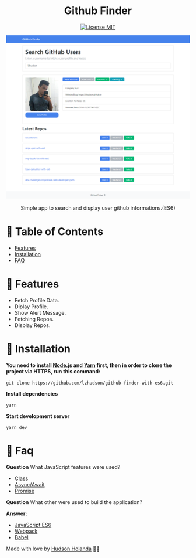 <h1 align="center"> Github Finder </h1>
<p align="center">
  <a href="https://opensource.org/licenses/MIT">
    <img src="https://img.shields.io/badge/License-MIT-blue.svg" alt="License MIT">
  </a>
</p>

<p align="center">
   <img src=".github/docs/images/github-finder.png"/>
</p>


<p align="center">Simple app to search and display user github informations.(ES6)</p>

# :pushpin: Table of Contents

* [Features](#rocket-features)
* [Installation](#construction_worker-installation)
* [FAQ](#postbox-faq)

# :rocket: Features
* Fetch Profile Data.
* Diplay Profile.
* Show Alert Message.
* Fetching Repos.
* Display Repos.

# :construction_worker: Installation

**You need to install [Node.js](https://nodejs.org/en/download/) and [Yarn](https://yarnpkg.com/) first, then in order to clone the project via HTTPS, run this command:**

```
git clone https://github.com/lzhudson/github-finder-with-es6.git
```

**Install dependencies**

```
yarn
```

**Start development server**

```
yarn dev
```

# :postbox: Faq

**Question** What JavaScript features were used?

- [Class](https://developer.mozilla.org/pt-BR/docs/Web/JavaScript/Reference/Classes)
- [Async/Await](https://developer.mozilla.org/pt-BR/docs/Web/JavaScript/Reference/Statements/funcoes_assincronas)
- [Promise](https://developer.mozilla.org/pt-BR/docs/Web/JavaScript/Reference/Global_Objects/Promise)

**Question** What other were used to build the application?

**Answer:**

- [JavaScript ES6](https://developer.mozilla.org/pt-BR/docs/Web/JavaScript)
- [Webpack](https://webpack.js.org/)
- [Babel](https://babeljs.io/)

Made with love by [Hudson Holanda](https://github.com/lzhudson) 💜🚀